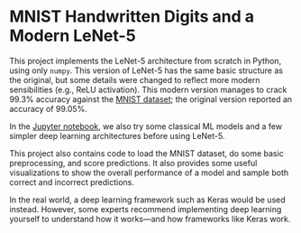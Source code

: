 # MNIST Handwritten Digits and a Modern LeNet-5

This project implements the LeNet-5 architecture from scratch in Python, using only `numpy`.
This version of LeNet-5 has the same basic structure as the original, but some details were changed to reflect more modern sensibilities (e.g., ReLU activation).
This modern version manages to crack 99.3% accuracy against the [MNIST dataset](http://yann.lecun.com/exdb/mnist/); the original version reported an accuracy of 99.05%.

In the [Jupyter notebook](MNIST%20Handwritten%20Digits%20and%20a%20Modern%20LeNet-5.ipynb), we also try some classical ML models and a few simpler deep learning architectures before using LeNet-5.

This project also contains code to load the MNIST dataset, do some basic preprocessing, and score predictions.
It also provides some useful visualizations to show the overall performance of a model and sample both correct and incorrect predictions.

In the real world, a deep learning framework such as Keras would be used instead.
However, some experts recommend implementing deep learning yourself to understand how it works&mdash;and how frameworks like Keras work.

